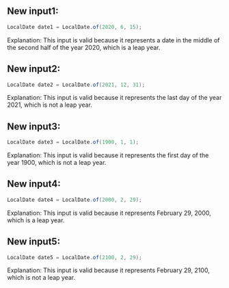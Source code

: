 ## New input1:
```java
LocalDate date1 = LocalDate.of(2020, 6, 15);
```
Explanation: This input is valid because it represents a date in the middle of the second half of the year 2020, which is a leap year.

## New input2:
```java
LocalDate date2 = LocalDate.of(2021, 12, 31);
```
Explanation: This input is valid because it represents the last day of the year 2021, which is not a leap year.

## New input3:
```java
LocalDate date3 = LocalDate.of(1900, 1, 1);
```
Explanation: This input is valid because it represents the first day of the year 1900, which is not a leap year.

## New input4:
```java
LocalDate date4 = LocalDate.of(2000, 2, 29);
```
Explanation: This input is valid because it represents February 29, 2000, which is a leap year.

## New input5:
```java
LocalDate date5 = LocalDate.of(2100, 2, 29);
```
Explanation: This input is valid because it represents February 29, 2100, which is not a leap year.
